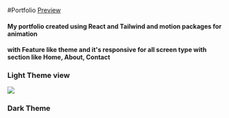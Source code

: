 #Portfolio
[Preview](https://thekarancode0.github.io/React-Portfolio)
<h4>My portfolio created using React and Tailwind and motion packages for animation </h4>
<h4>with Feature like theme and it's responsive for all screen type with section like Home, About, Contact</h4>
<h3>Light Theme view</h3>
<img src="https://github.com/user-attachments/assets/2ecc9733-7b0f-41e7-b924-c18291a0f833"/>
<h3>Dark Theme</h3>


